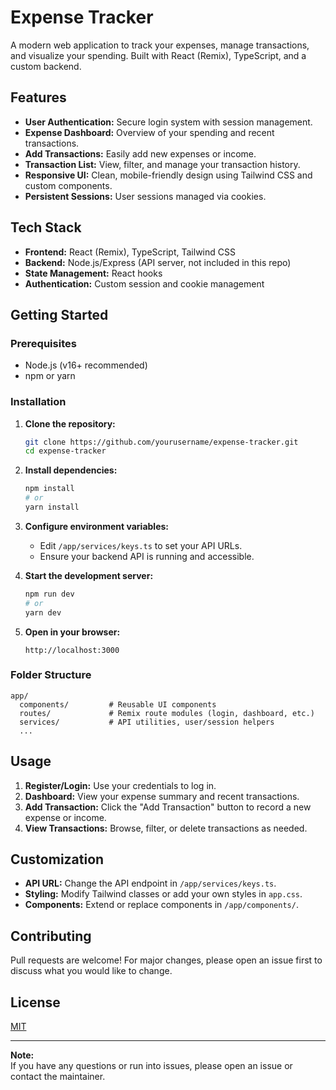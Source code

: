 # Expense Tracker

A modern web application to track your expenses, manage transactions, and visualize your spending. Built with React (Remix), TypeScript, and a custom backend.

## Features

- **User Authentication:** Secure login system with session management.
- **Expense Dashboard:** Overview of your spending and recent transactions.
- **Add Transactions:** Easily add new expenses or income.
- **Transaction List:** View, filter, and manage your transaction history.
- **Responsive UI:** Clean, mobile-friendly design using Tailwind CSS and custom components.
- **Persistent Sessions:** User sessions managed via cookies.

## Tech Stack

- **Frontend:** React (Remix), TypeScript, Tailwind CSS
- **Backend:** Node.js/Express (API server, not included in this repo)
- **State Management:** React hooks
- **Authentication:** Custom session and cookie management

## Getting Started

### Prerequisites

- Node.js (v16+ recommended)
- npm or yarn

### Installation

1. **Clone the repository:**

   ```bash
   git clone https://github.com/yourusername/expense-tracker.git
   cd expense-tracker
   ```

2. **Install dependencies:**

   ```bash
   npm install
   # or
   yarn install
   ```

3. **Configure environment variables:**

   - Edit `/app/services/keys.ts` to set your API URLs.
   - Ensure your backend API is running and accessible.

4. **Start the development server:**

   ```bash
   npm run dev
   # or
   yarn dev
   ```

5. **Open in your browser:**
   ```
   http://localhost:3000
   ```

### Folder Structure

```
app/
  components/         # Reusable UI components
  routes/             # Remix route modules (login, dashboard, etc.)
  services/           # API utilities, user/session helpers
  ...
```

## Usage

1. **Register/Login:** Use your credentials to log in.
2. **Dashboard:** View your expense summary and recent transactions.
3. **Add Transaction:** Click the "Add Transaction" button to record a new expense or income.
4. **View Transactions:** Browse, filter, or delete transactions as needed.

## Customization

- **API URL:** Change the API endpoint in `/app/services/keys.ts`.
- **Styling:** Modify Tailwind classes or add your own styles in `app.css`.
- **Components:** Extend or replace components in `/app/components/`.

## Contributing

Pull requests are welcome! For major changes, please open an issue first to discuss what you would like to change.

## License

[MIT](LICENSE)

---

**Note:**  
If you have any questions or run into issues, please open an issue or contact the maintainer.
